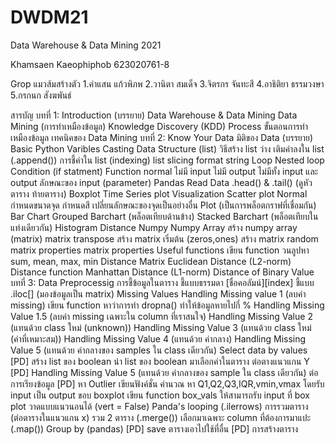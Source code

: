 # DWDM21
Data Warehouse &amp; Data Mining 2021

Khamsaen Kaeophiphob 623020761-8

Grop แมวส้มสร้างตัว
1.คำแสน แก้วพิภพ
2.วานิตา สมเด็จ
3.จิตรกร จันทะสี 
4.อาธิติยา ธรรมวงษา
5.กรกนก สังฆพันธ์  

สารบัญ
บทที่ 1: Introduction (บรรยาย)
Data Warehouse & Data Mining
Data Mining (การทำเหมืองข้อมูล)
Knowledge Discovery (KDD) Process
ขั้นตอนการทำเหมืองข้อมูล
เทคนิคของ Data Mining
บทที่ 2: Know Your Data
มิติของ Data (บรรยาย)
Basic Python
Varibles
Casting
Data Structure (list)
วิธีสร้าง list ว่าง
เติมค่าลงใน list (.append())
การชี้ค่าใน list (indexing)
list slicing
format string
Loop
Nested loop
Condition (if statment)
Function
normal
ไม่มี input
ไม่มี output
ไม่มีทั้ง input และ output
ลักษณะของ input (parameter)
Pandas
Read Data
.head() & .tail() (ดูหัวตาราง ท้ายตาราง)
Boxplot
Time Series plot
Visualization
Scatter plot
Normal
กำหนดขนาดจุด
กำหนดสี
เปลี่ยนลักษณะของจุดเป็นอย่างอื่น
Plot (เป็นการพล็อตกราฟที่เชื่อมกัน)
Bar Chart
Grouped Barchart (พล็อตเทียบด้านข้าง)
Stacked Barchart (พล็อตเทียบในแท่งเดียวกัน)
Histogram
Distance Numpy
Numpy Array
สร้าง numpy array (matrix)
matrix transpose
สร้าง matrix เริ่มต้น (zeros,ones)
สร้าง matrix random
matrix properties
matrix properties
Useful functions
เขียน function วนลูปหา sum, mean, max, min
Distance Matrix
Euclidean Distance (L2-norm)
Distance function
Manhattan Distance (L1-norm)
Distance of Binary Value
บทที่ 3: Data Preprocessig
การชี้ข้อมูลในตาราง
ชี้แบบธรรมดา [ชื่อคอลัมน์][index]
ชี้แบบ .iloc[] (มองข้อมูลเป็น matrix)
Missing Values
Handling Missing value 1 (ลบค่า missing)
เขียน function หาว่าการทำ dropna() ทำให้ข้อมูลหายไปกี่ %
Handling Missing Value 1.5 (ลบค่า missing เฉพาะใน column ที่เราสนใจ)
Handling Missing Value 2 (แทนด้วย class ใหม่ (unknown))
Handling Missing Value 3 (แทนด้วย class ใหม่ (ค่าที่เหมาะสม))
Handling Missing Value 4 (แทนด้วย ค่ากลาง)
Handling Missing Value 5 (แทนด้วย ค่ากลางของ samples ใน class เดียวกัน)
Select data by values [PD]
สร้าง list ของ boolean
นำ list ของ boolean มาเลือกค่าในตาราง
ต่อตางแนวแกน Y [PD]
Handling Missing Value 5 (แทนด้วย ค่ากลางของ sample ใน class เดียวกัน) ต่อ
การเรียงข้อมูล [PD]
หา Outlier
เขียนฟังค์ชั่น คำนวณ หา Q1,Q2,Q3,IQR,vmin,vmax โดยรับ input เป็น output ขอบ boxplot
เขียน function box_vals ให้สามารถรับ input ที่ box plot วาดแบบแนวนอนได้ (vert = False)
Panda's looping (.ilerrows)
การรวมตาราง (ต่อตารางในแนวแกน x)
รวม 2 ตาราง (.merge())
เลือกมาเฉพาะ column ที่ต้องการมาแปะ (.map())
Group by (pandas)
[PD] save ตารางเอาไปใช้ที่อื่น
[PD] การสร้างตาราง
